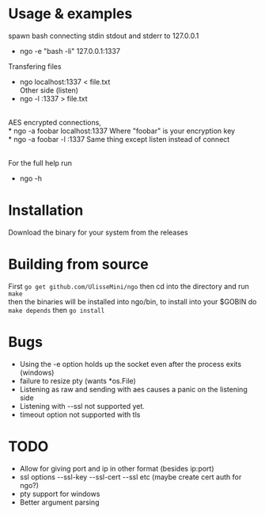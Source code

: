# Usage & examples
spawn bash connecting stdin stdout and stderr to 127.0.0.1
* ngo -e "bash -li" 127.0.0.1:1337

Transfering files
* ngo localhost:1337 < file.txt
<br>Other side (listen)
* ngo -l :1337 > file.txt
<br>
AES encrypted connections,<br>
* ngo -a foobar localhost:1337
Where "foobar" is your encryption key<br>
* ngo -a foobar -l :1337
Same thing except listen instead of connect<br><br>

For the full help run
* ngo -h

# Installation
Download the binary for your system from the releases

# Building from source
First `go get github.com/UlisseMini/ngo` then cd into the directory and run `make`
<br>then the binaries will be installed into ngo/bin, to install into your $GOBIN do `make depends` then `go install`

# Bugs
* Using the -e option holds up the socket even after the process exits (windows)
* failure to resize pty (wants \*os.File)
* Listening as raw and sending with aes causes a panic on the listening side
* Listening with --ssl not supported yet.
* timeout option not supported with tls

# TODO
* Allow for giving port and ip in other format (besides ip:port)
* ssl options --ssl-key --ssl-cert --ssl etc (maybe create cert auth for ngo?)
* pty support for windows
* Better argument parsing
